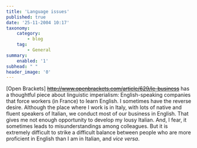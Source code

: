 ```yaml
---
title: 'Language issues'
published: true
date: '25-11-2004 10:17'
taxonomy:
    category:
        - blog
    tag:
        - General
summary:
    enabled: '1'
subhead: " "
header_image: '0'
---
```


[Open Brackets] ~~http://www.openbrackets.com/article/629/le-business~~ has a thoughtful piece about linguistic imperialism: English-speaking companies that force workers (in France) to learn English. I sometimes have the reverse desire. Although the place where I work is in Italy, with lots of native and fluent speakers of Italian, we conduct most of our business in English. That gives me not enough opportunity to develop my lousy Italian. And, I fear, it sometimes leads to misunderstandings among colleagues. But it is extremely difficult to strike a difficult balance between people who are more proficient in English than I am in Italian, and _vice versa_.
